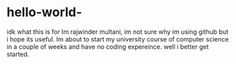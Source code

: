 # hello-world-
idk what this is for 
Im rajwinder multani, im not sure why im using github but i hope its useful.
Im about to start my university course of computer science in a couple of weeks and have no coding expereince. well i better get started. 
